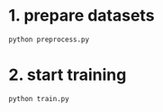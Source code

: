 

# 1. prepare datasets

```shell
python preprocess.py
```

# 2. start training

```shell
python train.py
```
